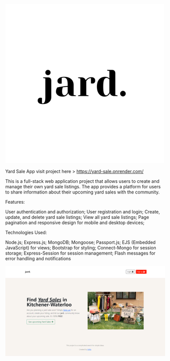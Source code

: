 ![Alt text](public/imgs/logo.png)

Yard Sale App visit project here > https://yard-sale.onrender.com/

This is a full-stack web application project that allows users to create and manage their own yard sale listings. The app provides a platform for users to share information about their upcoming yard sales with the community.

Features:

User authentication and authorization;
User registration and login;
Create, update, and delete yard sale listings;
View all yard sale listings;
Page pagination and responsive design for mobile and desktop devices;

Technologies Used:

Node.js;
Express.js;
MongoDB;
Mongoose;
Passport.js;
EJS (Embedded JavaScript) for views;
Bootstrap for styling;
Connect-Mongo for session storage;
Express-Session for session management;
Flash messages for error handling and notifications

![Alt text](public/imgs/cover.png)
